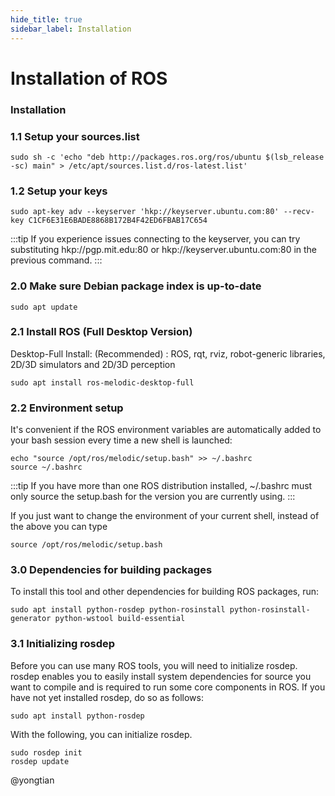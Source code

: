 ```yaml
---
hide_title: true
sidebar_label: Installation
---
```



# Installation of ROS
### Installation
### 1.1 Setup your sources.list
```
sudo sh -c 'echo "deb http://packages.ros.org/ros/ubuntu $(lsb_release -sc) main" > /etc/apt/sources.list.d/ros-latest.list'
```
### 1.2 Setup your keys
```
sudo apt-key adv --keyserver 'hkp://keyserver.ubuntu.com:80' --recv-key C1CF6E31E6BADE8868B172B4F42ED6FBAB17C654
```

:::tip
If you experience issues connecting to the keyserver, you can try substituting hkp://pgp.mit.edu:80 or hkp://keyserver.ubuntu.com:80 in the previous command.
:::

### 2.0 Make sure Debian package index is up-to-date
```
sudo apt update
```
### 2.1 Install ROS (Full Desktop Version)

Desktop-Full Install: (Recommended) : ROS, rqt, rviz, robot-generic libraries, 2D/3D simulators and 2D/3D perception
```
sudo apt install ros-melodic-desktop-full
```
### 2.2 Environment setup
It's convenient if the ROS environment variables are automatically added to your bash session every time a new shell is launched:
```
echo "source /opt/ros/melodic/setup.bash" >> ~/.bashrc
source ~/.bashrc
```
:::tip
If you have more than one ROS distribution installed, ~/.bashrc must only source the setup.bash for the version you are currently using.
:::

If you just want to change the environment of your current shell, instead of the above you can type
```
source /opt/ros/melodic/setup.bash
```
### 3.0 Dependencies for building packages
To install this tool and other dependencies for building ROS packages, run:
```
sudo apt install python-rosdep python-rosinstall python-rosinstall-generator python-wstool build-essential
```
### 3.1 Initializing rosdep
Before you can use many ROS tools, you will need to initialize rosdep. rosdep enables you to easily install system dependencies for source you want to compile and is required to run some core components in ROS. If you have not yet installed rosdep, do so as follows:
```
sudo apt install python-rosdep
```
With the following, you can initialize rosdep.
```
sudo rosdep init
rosdep update
```






@yongtian